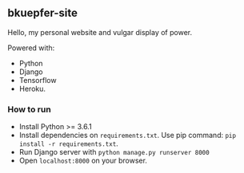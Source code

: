 ## bkuepfer-site

Hello, my personal website and vulgar display of power. 

Powered with: 
- Python 
- Django 
- Tensorflow 
- Heroku.

### How to run
- Install Python >= 3.6.1
- Install dependencies on `requirements.txt`. Use pip command: `pip install -r requirements.txt`.
- Run Django server with `python manage.py runserver 8000`
- Open `localhost:8000` on your browser.